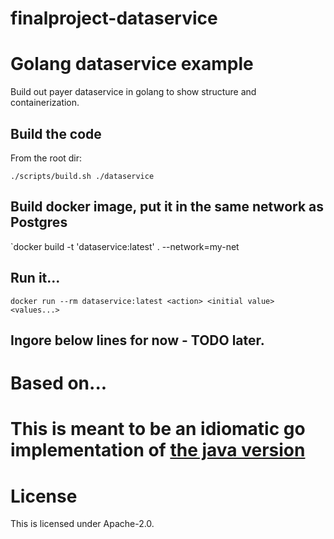 # finalproject-dataservice
 
# Golang dataservice example
Build out payer dataservice in golang to show structure and containerization.

## Build the code
From the root dir:

`./scripts/build.sh ./dataservice`

## Build docker image, put it in the same network as Postgres
`docker build -t 'dataservice:latest' . --network=my-net

## Run it...
`docker run --rm dataservice:latest <action> <initial value> <values...>`


## Ingore below lines for now - TODO later.

# Based on...
# This is meant to be an idiomatic go implementation of [the java version](https://github.com/sxie2008/finalproject-ems-dataservice/tree/feature-Shelly-dataservice)

# License
This is licensed under Apache-2.0.
